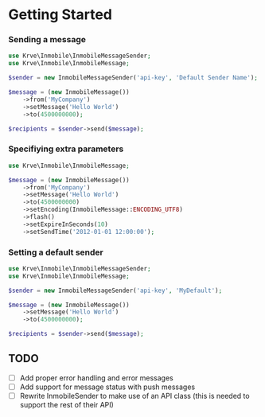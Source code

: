 # Getting Started

### Sending a message
```php
use Krve\Inmobile\InmobileMessageSender;
use Krve\Inmobile\InmobileMessage;

$sender = new InmobileMessageSender('api-key', 'Default Sender Name');

$message = (new InmobileMessage())
    ->from('MyCompany')
    ->setMessage('Hello World')
    ->to(4500000000);

$recipients = $sender->send($message);
```

### Specifiying extra parameters

```php
use Krve\Inmobile\InmobileMessage;

$message = (new InmobileMessage())
    ->from('MyCompany')
    ->setMessage('Hello World')
    ->to(4500000000)
    ->setEncoding(InmobileMessage::ENCODING_UTF8)
    ->flash()
    ->setExpireInSeconds(10)
    ->setSendTime('2012-01-01 12:00:00');
```

### Setting a default sender
```php
use Krve\Inmobile\InmobileMessageSender;
use Krve\Inmobile\InmobileMessage;

$sender = new InmobileMessageSender('api-key', 'MyDefault');

$message = (new InmobileMessage())
    ->setMessage('Hello World')
    ->to(4500000000);

$recipients = $sender->send($message);
```

## TODO
- [ ] Add proper error handling and error messages
- [ ] Add support for message status with push messages
- [ ] Rewrite InmobileSender to make use of an API class (this is needed to support the rest of their API)
